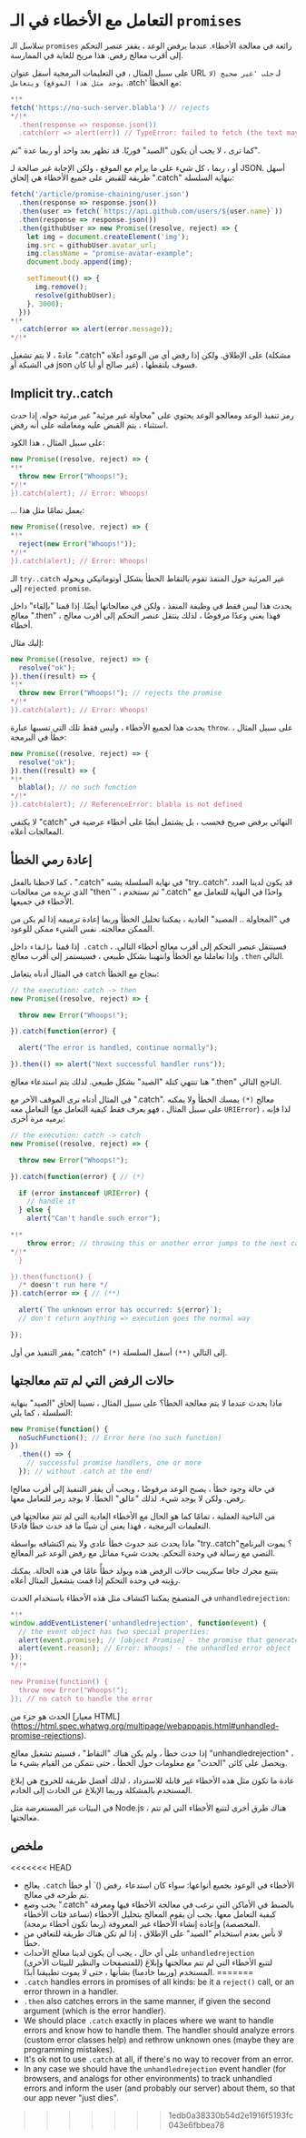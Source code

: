 
# التعامل مع الأخطاء في الـ `promises` 

سلاسل الـ `promises` رائعة في معالجة الأخطاء. عندما يرفض الوعد ، يقفز عنصر التحكم إلى أقرب معالج رفض. هذا مريح للغاية في الممارسة.

على سبيل المثال ، في التعليمات البرمجية أسفل عنوان URL لـ `جلب 'غير صحيح (لا يوجد مثل هذا الموقع) ويتعامل` .atch' مع الخطأ:

```js run
*!*
fetch('https://no-such-server.blabla') // rejects
*/!*
  .then(response => response.json())
  .catch(err => alert(err)) // TypeError: failed to fetch (the text may vary)
```

كما ترى ، لا يجب أن يكون "الصيد" فوريًا. قد تظهر بعد واحد أو ربما عدة "ثم".

أو ، ربما ، كل شيء على ما يرام مع الموقع ، ولكن الإجابة غير صالحة لـ JSON. أسهل طريقة للقبض على جميع الأخطاء هي إلحاق ".catch" بنهاية السلسلة:

```js run
fetch('/article/promise-chaining/user.json')
  .then(response => response.json())
  .then(user => fetch(`https://api.github.com/users/${user.name}`))
  .then(response => response.json())
  .then(githubUser => new Promise((resolve, reject) => {
    let img = document.createElement('img');
    img.src = githubUser.avatar_url;
    img.className = "promise-avatar-example";
    document.body.append(img);

    setTimeout(() => {
      img.remove();
      resolve(githubUser);
    }, 3000);
  }))
*!*
  .catch(error => alert(error.message));
*/!*
```

عادةً ، لا يتم تشغيل ".catch" على الإطلاق. ولكن إذا رفض أي من الوعود أعلاه (مشكلة في الشبكة أو json غير صالح أو أيا كان) ، فسوف يلتقطها.

## Implicit try..catch

رمز تنفيذ الوعد ومعالجو الوعد يحتوي على "محاولة غير مرئية" غير مرئية حوله. إذا حدث استثناء ، يتم القبض عليه ومعاملته على أنه رفض.

على سبيل المثال ، هذا الكود:

```js run
new Promise((resolve, reject) => {
*!*
  throw new Error("Whoops!");
*/!*
}).catch(alert); // Error: Whoops!
```

... يعمل تمامًا مثل هذا:

```js run
new Promise((resolve, reject) => {
*!*
  reject(new Error("Whoops!"));
*/!*
}).catch(alert); // Error: Whoops!
```

الـ `try..catch` غير المرئية حول المنفذ تقوم بالتقاط الحطأ بشكل أوتوماتيكي ويحوله إلى `rejected promise`. 

يحدث هذا ليس فقط في وظيفة المنفذ ، ولكن في معالجاتها أيضًا. إذا قمنا "بإلقاء" داخل معالج ".then" ، فهذا يعني وعدًا مرفوضًا ، لذلك ينتقل عنصر التحكم إلى أقرب معالج أخطاء.

إليك مثال:

```js run
new Promise((resolve, reject) => {
  resolve("ok");
}).then((result) => {
*!*
  throw new Error("Whoops!"); // rejects the promise
*/!*
}).catch(alert); // Error: Whoops!
```

يحدث هذا لجميع الأخطاء ، وليس فقط تلك التي تسببها عبارة `throw`. على سبيل المثال ، خطأ في البرمجة:

```js run
new Promise((resolve, reject) => {
  resolve("ok");
}).then((result) => {
*!*
  blabla(); // no such function
*/!*
}).catch(alert); // ReferenceError: blabla is not defined
```

لا يكتفي "catch" النهائي برفض صريح فحسب ، بل يشتمل أيضًا على أخطاء عرضية في المعالجات أعلاه.

## إعادة رمي الخطأ

كما لاحظنا بالفعل ، ".catch" في نهاية السلسلة يشبه "try..catch". قد يكون لدينا العدد الذي تريده من معالجات "then`" ، ثم نستخدم ".catch" واحدًا في النهاية للتعامل مع الأخطاء في جميعها.

في "المحاولة .. المصيد" العادية ، يمكننا تحليل الخطأ وربما إعادة ترميمه إذا لم يكن من الممكن معالجته. نفس الشيء ممكن للوعود.

إذا قمنا `بإلقاء` داخل` .catch` ، فسينتقل عنصر التحكم إلى أقرب معالج أخطاء التالي. وإذا تعاملنا مع الخطأ وانتهينا بشكل طبيعي ، فسيستمر إلى أقرب معالج `.then` التالي.

في المثال أدناه يتعامل `catch` بنجاح مع الخطأ:

```js run
// the execution: catch -> then
new Promise((resolve, reject) => {

  throw new Error("Whoops!");

}).catch(function(error) {

  alert("The error is handled, continue normally");

}).then(() => alert("Next successful handler runs"));
```

هنا تنتهي كتلة "الصيد" بشكل طبيعي. لذلك يتم استدعاء معالج ".then" الناجح التالي.

في المثال أدناه نرى الموقف الآخر مع ".catch". معالج `(*)` يمسك الخطأ ولا يمكنه التعامل معه (على سبيل المثال ، فهو يعرف فقط كيفية التعامل مع `URIError`) ، لذا فإنه يرميه مرة أخرى:

```js run
// the execution: catch -> catch
new Promise((resolve, reject) => {

  throw new Error("Whoops!");

}).catch(function(error) { // (*)

  if (error instanceof URIError) {
    // handle it
  } else {
    alert("Can't handle such error");

*!*
    throw error; // throwing this or another error jumps to the next catch
*/!*
  }

}).then(function() {
  /* doesn't run here */
}).catch(error => { // (**)

  alert(`The unknown error has occurred: ${error}`);
  // don't return anything => execution goes the normal way

});
```

يقفز التنفيذ من أول ".catch" `(*)` إلى التالي `(**)` أسفل السلسلة.

## حالات الرفض التي لم تتم معالجتها

ماذا يحدث عندما لا يتم معالجة الخطأ؟ على سبيل المثال ، نسينا إلحاق "الصيد" بنهاية السلسلة ، كما يلي:

```js untrusted run refresh
new Promise(function() {
  noSuchFunction(); // Error here (no such function)
})
  .then(() => {
    // successful promise handlers, one or more
  }); // without .catch at the end!
```

Iفي حالة وجود خطأ ، يصبح الوعد مرفوضًا ، ويجب أن يقفز التنفيذ إلى أقرب معالج رفض. ولكن لا يوجد شيء. لذلك "عالق" الخطأ. لا يوجد رمز للتعامل معها.

من الناحية العملية ، تمامًا كما هو الحال مع الأخطاء العادية التي لم تتم معالجتها في التعليمات البرمجية ، فهذا يعني أن شيئًا ما قد حدث خطأ فادحًا.

ماذا يحدث عند حدوث خطأ عادي ولا يتم اكتشافه بواسطة "try..catch"؟ يموت البرنامج النصي مع رسالة في وحدة التحكم. يحدث شيء مماثل مع رفض الوعد غير المعالج.

يتتبع محرك جافا سكريبت حالات الرفض هذه ويولد خطأً عامًا في هذه الحالة. يمكنك رؤيته في وحدة التحكم إذا قمت بتشغيل المثال أعلاه.

في المتصفح يمكننا اكتشاف مثل هذه الأخطاء باستخدام الحدث `unhandledrejection`:

```js run
*!*
window.addEventListener('unhandledrejection', function(event) {
  // the event object has two special properties:
  alert(event.promise); // [object Promise] - the promise that generated the error
  alert(event.reason); // Error: Whoops! - the unhandled error object
});
*/!*

new Promise(function() {
  throw new Error("Whoops!");
}); // no catch to handle the error
```

الحدث هو جزء من [معيار HTML] (https://html.spec.whatwg.org/multipage/webappapis.html#unhandled-promise-rejections).

إذا حدث خطأ ، ولم يكن هناك "التقاط" ، فسيتم تشغيل معالج "unhandledrejection" ، ويحصل على كائن "الحدث" مع معلومات حول الخطأ ، حتى نتمكن من القيام بشيء ما.

عادة ما تكون مثل هذه الأخطاء غير قابلة للاسترداد ، لذلك أفضل طريقة للخروج هي إبلاغ المستخدم بالمشكلة وربما الإبلاغ عن الحادث إلى الخادم.

في البيئات غير المستعرضة مثل Node.js ، هناك طرق أخرى لتتبع الأخطاء التي لم تتم معالجتها.

## ملخص

<<<<<<< HEAD
- يعالج `.catch` الأخطاء في الوعود بجميع أنواعها: سواء كان استدعاء` `رفض ()` أو خطأ تم طرحه في معالج.
- يجب وضع ".catch" بالضبط في الأماكن التي نرغب في معالجة الأخطاء فيها ومعرفة كيفية التعامل معها. يجب أن يقوم المعالج بتحليل الأخطاء (تساعد فئات الأخطاء المخصصة) وإعادة إنشاء الأخطاء غير المعروفة (ربما تكون أخطاء برمجة).
- لا بأس بعدم استخدام "الصيد" على الإطلاق ، إذا لم تكن هناك طريقة للتعافي من خطأ.
- على أي حال ، يجب أن يكون لدينا معالج الأحداث `unhandledrejection` (للمتصفحات والنظير للبيئات الأخرى) لتتبع الأخطاء التي لم تتم معالجتها وإبلاغ المستخدم (وربما خادمنا) بشأنها ، حتى لا يموت تطبيقنا أبدًا.
=======
- `.catch` handles errors in promises of all kinds: be it a `reject()` call, or an error thrown in a handler.
- `.then` also catches errors in the same manner, if given the second argument (which is the error handler).
- We should place `.catch` exactly in places where we want to handle errors and know how to handle them. The handler should analyze errors (custom error classes help) and rethrow unknown ones (maybe they are programming mistakes).
- It's ok not to use `.catch` at all, if there's no way to recover from an error.
- In any case we should have the `unhandledrejection` event handler (for browsers, and analogs for other environments) to track unhandled errors and inform the user (and probably our server) about them, so that our app never "just dies".
>>>>>>> 1edb0a38330b54d2e1916f5193fc043e6fbbea78
